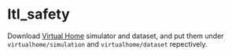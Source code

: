 # ltl_safety
Download [Virtual Home](https://github.com/xavierpuigf/virtualhome) simulator and dataset, and put them under `virtualhome/simulation` and `virtualhome/dataset` repectively.